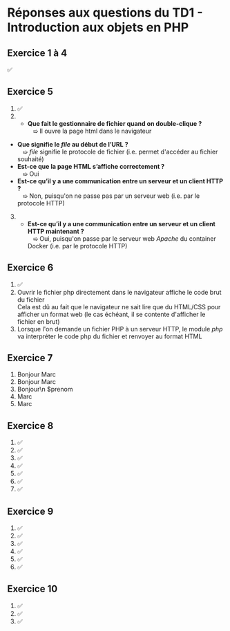 # Réponses aux questions du TD1 - Introduction aux objets en PHP

## Exercice 1 à 4
✅

## Exercice 5
1. ✅
2. - **Que fait le gestionnaire de fichier quand on double-clique ?**
     <br>   ➯ Il ouvre la page html dans le navigateur
- **Que signifie le _file_ au début de l’URL ?**
  <br>   ➯ _file_ signifie le protocole de fichier (i.e. permet d'accéder au fichier souhaité)
- **Est-ce que la page HTML s’affiche correctement ?**
  <br>   ➯ Oui
- **Est-ce qu’il y a une communication entre un serveur et un client HTTP ?**
  <br>   ➯ Non, puisqu'on ne passe pas par un serveur web (i.e. par le protocole HTTP)
3. - **Est-ce qu’il y a une communication entre un serveur et un client HTTP maintenant ?**
  <br>   ➯ Oui, puisqu'on passe par le serveur web _Apache_ du container Docker (i.e. par le protocole HTTP)

## Exercice 6
1. ✅
2. Ouvrir le fichier php directement dans le navigateur affiche le code brut du fichier<br>
   Cela est dû au fait que le navigateur ne sait lire que du HTML/CSS pour afficher un format web (le cas échéant, il se contente d'afficher le fichier en brut)
3. Lorsque l'on demande un fichier PHP à un serveur HTTP, le module _php_ va interpréter le code php du fichier et renvoyer au format HTML

## Exercice 7
1. Bonjour Marc
2. Bonjour Marc
3. Bonjour\n $prenom
4. Marc
5. Marc

## Exercice 8
1. ✅
2. ✅
3. ✅
4. ✅
5. ✅
6. ✅
7. ✅

## Exercice 9
1. ✅
2. ✅
3. ✅
4. ✅
5. ✅
6. ✅

## Exercice 10
1. ✅
2. ✅
3. ✅
